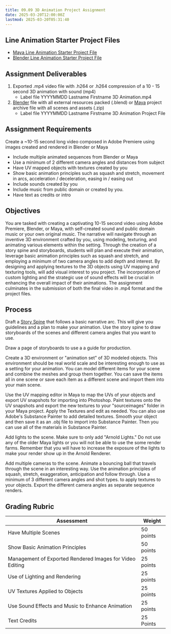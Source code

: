 ```yaml
---
title: 09.09 3D Animation Project Assignment
date: 2025-03-20T12:00:00Z
lastmod: 2025-03-20T05:31:40
---
```


## Line Animation Starter Project Files

- [Maya Line Animation Starter Project File](./2025-Line-Animation-Maya.zip)
- [Blender Line Animation Starter Project File](./2025-Line-Animation-Blender.blend)

## Assignment Deliverables

1. Exported .mp4 video file with .h264 or .h264 compression of a 10 - 15 second 3D animation with sound (mp4)
   - Label file YYYYMMDD Lastname Firstname 3D Animation.mp4
2. [Blender](../../../../3d-modeling/blender/blender.md) file with all external resources packed (.blend) or [Maya](../../../../3d-modeling/maya/maya.md) project archive file with all scenes and assets (.zip)
   - Label file YYYYMMDD Lastname Firstname 3D Animation Project File

## Assignment Requirements

Create a ~10-15 second long video composed in Adobe Premiere using images created and rendered in Blender or Maya

- Include multiple animated sequences from Blender or Maya
- Use a minimum of 2 different camera angles and distances from subject
- Have UV mapped objects with textures created by you
- Show basic animation principles such as squash and stretch, movement in arcs, acceleration / deceleration, easing in / easing out
- Include sounds created by you
- Include music from public domain or created by you.
- Have text as credits or intro

## Objectives

You are tasked with creating a captivating 10-15 second video using Adobe Premiere, Blender, or Maya, with self-created sound and public domain music or your own original music. The narrative will navigate through an inventive 3D environment crafted by you, using modeling, texturing, and animating various elements within the setting. Through the creation of a story spine and storyboards, students will plan and execute their animation, leverage basic animation principles such as squash and stretch, and employing a minimum of two camera angles to add depth and interest. By designing and applying textures to the 3D objects using UV mapping and texturing tools, will add visual interest to you project. The incorporation of custom lighting and the strategic use of sound effects will be crucial in enhancing the overall impact of their animations. The assignment culminates in the submission of both the final video in .mp4 format and the project files.

## Process

Draft a [Story Spine](../../../../video/story-spine.md) that follows a basic narrative arc. This will give you guidelines and a plan to make your animation. Use the story spine to draw storyboards of the scenes and different camera angles that you want to use.

Draw a page of storyboards to use a a guide for production.

Create a 3D environment or "animation set" of 3D modeled objects. This environment should be real world scale and be interesting enough to use as a setting for your animation. You can model different items for your scene and combine the meshes and group them together. You can save the items all in one scene or save each item as a different scene and import them into your main scene.

Use the UV mapping editor in Maya to map the UVs of your objects and export UV snapshots for importing into Photoshop. Paint textures onto the UV snapshots and export the new textures to your "sourceimages" folder in your Maya project. Apply the Textures and edit as needed. You can also use Adobe's Substance Painter to add detailed textures. Smooth your object and then save it as an .obj file to import into Substance Painter. Then you can use all of the materials in Substance Painter.

Add lights to the scene. Make sure to only add "Arnold Lights." Do not use any of the older Maya lights or you will not be able to use the some render farms. Remember that you will have to increase the exposure of the lights to make your render show up in the Arnold Renderer.

Add multiple cameras to the scene. Animate a bouncing ball that travels through the scene in an interesting way. Use the animation principles of squash, stretch, exaggeration, anticipation and follow through. Use a minimum of 3 different camera angles and shot types. to apply textures to your objects. Export the different camera angles as separate sequence renders.

## Grading Rubric

<div class="responsive-table-markdown">

| Assessment                                               | Weight    |
| -------------------------------------------------------- | --------- |
| Have Multiple Scenes                                     | 50 points |
| Show Basic Animation Principles                          | 50 points |
| Management of Exported Rendered Images for Video Editing | 25 points |
| Use of Lighting and Rendering                            | 25 points |
| UV Textures Applied to Objects                           | 25 points |
| Use Sound Effects and Music to Enhance Animation         | 25 points |
| Text Credits                                             | 25 Points |

</div>
